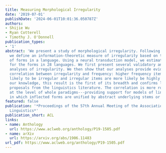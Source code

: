 ```yaml
---
title: Measuring Morphological Irregularity
date: '2019-07-01'
publishDate: '2024-06-01T10:01:36.050787Z'
authors:
- Shijie Wu
- Ryan Cotterell
- Timothy J. O'Donnell
publication_types:
- '1'
abstract: 'We present a study of morphological irregularity. Following recent work,
  we define an information-theoretic measure of irregularity based on the predictability
  of forms in a language. Using a neural transduction model, we estimate this quantity
  for the forms in 28 languages. We first present several validatory and exploratory
  analyses of irregularity. We then show that our analyses provide evidence for a
  correlation between irregularity and frequency: higher frequency items are more
  likely to be irregular and irregular items are more likely be highly frequent. To
  our knowledge, this result is the first of its breadth and confirms longstanding
  proposals from the linguistics literature. The correlation is more robust when aggregated
  at the level of whole paradigms---providing support for models of linguistic structure
  in which inflected forms are unified by abstract underlying stems or lexemes.'
featured: false
publication: '*Proceedings of the 57th Annual Meeting of the Association for Computational
  Linguistics*'
publication_short: ACL
links:
- name: Anthology
  url: https://www.aclweb.org/anthology/P19-1505.pdf
- name: arXiv
  url: https://arxiv.org/abs/1906.11483
url_pdf: https://www.aclweb.org/anthology/P19-1505.pdf
---
```


